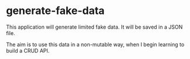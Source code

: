 # generate-fake-data

This application will generate limited fake data. It will be saved in a JSON file.

The aim is to use this data in a non-mutable way, when I begin learning to build a CRUD API.
